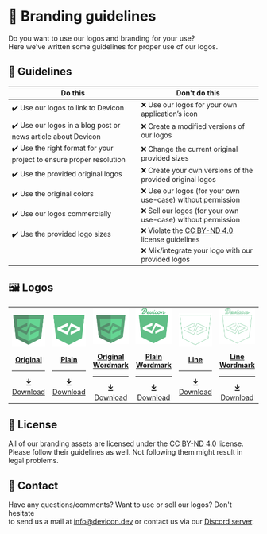 # 🎨 Branding guidelines

Do you want to use our logos and branding for your use?\
Here we've written some guidelines for proper use of our logos.

## 📜 Guidelines

| Do this                                                         | Don't do this                                                       |
| ------------------------------------------------------------ | ------------------------------------------------------------ |
| :heavy_check_mark: Use our logos to link to Devicon | :x: Use our logos for your own application’s icon |
| :heavy_check_mark: Use our logos in a blog post or news article about Devicon | :x: Create a modified versions of our logos |
| :heavy_check_mark: Use the right format for your project to ensure proper resolution | :x: Change the current original provided sizes                  |
| :heavy_check_mark: Use the provided original logos | :x: Create your own versions of the provided original logos |                             |
| :heavy_check_mark: Use the original colors                  |               :x: Use our logos (for your own use-case) without permission
| :heavy_check_mark: Use our logos commercially      |               :x: Sell our logos (for your own use-case) without permission
| :heavy_check_mark: Use the provided logo sizes      |               :x: Violate the [CC BY-ND 4.0](https://creativecommons.org/licenses/by-nd/4.0/) license guidelines
|                     |               :x: Mix/integrate your logo with our provided logos

## 🖼 Logos

<table>
  <tr>
    <td align="center" valign="middle"> <!-- Original version -->
      <a href="https://github.com/devicons/devicon/blob/master/icons/devicon/devicon-original.svg" target="_blank">
        <img width="150" src="https://raw.githubusercontent.com/devicons/devicon/master/icons/devicon/devicon-original.svg">

**Original**

---
<a href="https://raw.githubusercontent.com/devicons/devicon/master/icons/devicon/devicon-original.svg">
<svg aria-hidden="true" height="16" viewBox="0 0 16 16" version="1.1" width="16" data-view-component="true" class="octicon octicon-download mr-1">
    <path fill-rule="evenodd" d="M7.47 10.78a.75.75 0 001.06 0l3.75-3.75a.75.75 0 00-1.06-1.06L8.75 8.44V1.75a.75.75 0 00-1.5 0v6.69L4.78 5.97a.75.75 0 00-1.06 1.06l3.75 3.75zM3.75 13a.75.75 0 000 1.5h8.5a.75.75 0 000-1.5h-8.5z"></path>
</svg> Download
</a>
      </a>
    </td> <!-- Plain version -->
    <td align="center" valign="middle">
      <a href="https://github.com/devicons/devicon/blob/master/icons/devicon/devicon-plain.svg" target="_blank">
        <img width="150" src="https://raw.githubusercontent.com/devicons/devicon/master/icons/devicon/devicon-plain.svg">

**Plain**

---
<a href="https://raw.githubusercontent.com/devicons/devicon/master/icons/devicon/devicon-plain.svg">
<svg aria-hidden="true" height="16" viewBox="0 0 16 16" version="1.1" width="16" data-view-component="true" class="octicon octicon-download mr-1">
    <path fill-rule="evenodd" d="M7.47 10.78a.75.75 0 001.06 0l3.75-3.75a.75.75 0 00-1.06-1.06L8.75 8.44V1.75a.75.75 0 00-1.5 0v6.69L4.78 5.97a.75.75 0 00-1.06 1.06l3.75 3.75zM3.75 13a.75.75 0 000 1.5h8.5a.75.75 0 000-1.5h-8.5z"></path>
</svg> Download
</a>
    </a>
  </td> <!-- Original wordmark version -->
    <td align="center" valign="middle">
      <a href="https://github.com/devicons/devicon/blob/master/icons/devicon/devicon-original-wordmark.svg" target="_blank">
        <img width="150" src="https://raw.githubusercontent.com/devicons/devicon/master/icons/devicon/devicon-original-wordmark.svg">

**Original Wordmark**

---
<a href="https://raw.githubusercontent.com/devicons/devicon/master/icons/devicon/devicon-original-wordmark.svg">
<svg aria-hidden="true" height="16" viewBox="0 0 16 16" version="1.1" width="16" data-view-component="true" class="octicon octicon-download mr-1">
    <path fill-rule="evenodd" d="M7.47 10.78a.75.75 0 001.06 0l3.75-3.75a.75.75 0 00-1.06-1.06L8.75 8.44V1.75a.75.75 0 00-1.5 0v6.69L4.78 5.97a.75.75 0 00-1.06 1.06l3.75 3.75zM3.75 13a.75.75 0 000 1.5h8.5a.75.75 0 000-1.5h-8.5z"></path>
</svg> Download
</a>
    </a>
  </td> <!-- Plain wordmark version -->
    <td align="center" valign="middle">
      <a href="https://github.com/devicons/devicon/blob/master/icons/devicon/devicon-plain-wordmark.svg" target="_blank">
        <img width="150" src="https://raw.githubusercontent.com/devicons/devicon/master/icons/devicon/devicon-plain-wordmark.svg">

**Plain Wordmark**

---
<a href="https://raw.githubusercontent.com/devicons/devicon/master/icons/devicon/devicon-plain-wordmark.svg">
<svg aria-hidden="true" height="16" viewBox="0 0 16 16" version="1.1" width="16" data-view-component="true" class="octicon octicon-download mr-1">
    <path fill-rule="evenodd" d="M7.47 10.78a.75.75 0 001.06 0l3.75-3.75a.75.75 0 00-1.06-1.06L8.75 8.44V1.75a.75.75 0 00-1.5 0v6.69L4.78 5.97a.75.75 0 00-1.06 1.06l3.75 3.75zM3.75 13a.75.75 0 000 1.5h8.5a.75.75 0 000-1.5h-8.5z"></path>
</svg> Download
</a>
      </a>
      </td> <!-- Line version -->
    <td align="center" valign="middle">
      <a href="https://github.com/devicons/devicon/blob/master/icons/devicon/devicon-line.svg" target="_blank">
        <img width="150" src="https://raw.githubusercontent.com/devicons/devicon/master/icons/devicon/devicon-line.svg">

**Line**

---

<a href="https://raw.githubusercontent.com/devicons/devicon/master/icons/devicon/devicon-line.svg">
<svg aria-hidden="true" height="16" viewBox="0 0 16 16" version="1.1" width="16" data-view-component="true" class="octicon octicon-download mr-1">
    <path fill-rule="evenodd" d="M7.47 10.78a.75.75 0 001.06 0l3.75-3.75a.75.75 0 00-1.06-1.06L8.75 8.44V1.75a.75.75 0 00-1.5 0v6.69L4.78 5.97a.75.75 0 00-1.06 1.06l3.75 3.75zM3.75 13a.75.75 0 000 1.5h8.5a.75.75 0 000-1.5h-8.5z"></path>
</svg> Download
</a>
      </a>
      </td> <!-- Line wordmark version -->
    <td align="center" valign="middle">
      <a href="https://github.com/devicons/devicon/blob/master/icons/devicon/devicon-line-wordmark.svg" target="_blank">
        <img width="150" src="https://raw.githubusercontent.com/devicons/devicon/master/icons/devicon/devicon-line-wordmark.svg">

**Line Wordmark**

---
<a href="https://raw.githubusercontent.com/devicons/devicon/master/icons/devicon/devicon-line-wordmark.svg">
<svg aria-hidden="true" height="16" viewBox="0 0 16 16" version="1.1" width="16" data-view-component="true" class="octicon octicon-download mr-1">
    <path fill-rule="evenodd" d="M7.47 10.78a.75.75 0 001.06 0l3.75-3.75a.75.75 0 00-1.06-1.06L8.75 8.44V1.75a.75.75 0 00-1.5 0v6.69L4.78 5.97a.75.75 0 00-1.06 1.06l3.75 3.75zM3.75 13a.75.75 0 000 1.5h8.5a.75.75 0 000-1.5h-8.5z"></path>
</svg> Download
</a>
      </a>
    </td>
  </tr>
</table>

## 📝 License

All of our branding assets are licensed under the [CC BY-ND 4.0](https://creativecommons.org/licenses/by-nd/4.0/) license.\
Please follow their guidelines as well. Not following them might result in legal problems.

## 📧 Contact

Have any questions/comments? Want to use or sell our logos? Don't hesitate\
to send us a mail at info@devicon.dev or contact us via our [Discord server](https://discord.gg/hScy8KWACQ).
